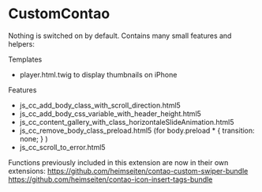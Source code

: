 # CustomContao

Nothing is switched on by default. Contains many small features and helpers:

Templates
- player.html.twig to display thumbnails on iPhone

Features
- js_cc_add_body_class_with_scroll_direction.html5
- js_cc_add_body_css_variable_with_header_height.html5
- js_cc_content_gallery_with_class_horizontaleSlideAnimation.html5
- js_cc_remove_body_class_preload.html5 (for body.preload * { transition: none; } )
- js_cc_scroll_to_error.html5

Functions previously included in this extension are now in their own extensions:
https://github.com/heimseiten/contao-custom-swiper-bundle
https://github.com/heimseiten/contao-icon-insert-tags-bundle
